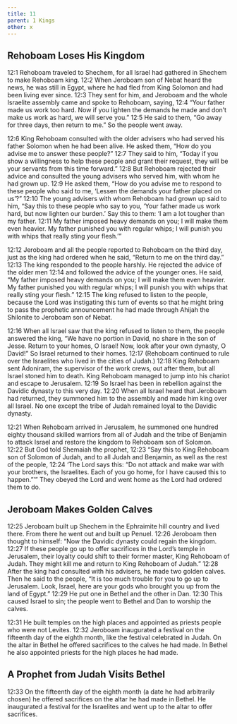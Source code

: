 ```yaml
---
title: 11
parent: 1 Kings
other: x
---
```


## Rehoboam Loses His Kingdom

<a name="12:1">12:1</a> Rehoboam traveled to Shechem, for all Israel had gathered in Shechem to make Rehoboam king. <a name="12:2">12:2</a> When Jeroboam son of Nebat heard the news, he was still in Egypt, where he had fled from King Solomon and had been living ever since. <a name="12:3">12:3</a> They sent for him, and Jeroboam and the whole Israelite assembly came and spoke to Rehoboam, saying, <a name="12:4">12:4</a> “Your father made us work too hard. Now if you lighten the demands he made and don’t make us work as hard, we will serve you.” <a name="12:5">12:5</a> He said to them, “Go away for three days, then return to me.” So the people went away.

<a name="12:6">12:6</a> King Rehoboam consulted with the older advisers who had served his father Solomon when he had been alive. He asked them, “How do you advise me to answer these people?” <a name="12:7">12:7</a> They said to him, “Today if you show a willingness to help these people and grant their request, they will be your servants from this time forward.” <a name="12:8">12:8</a> But Rehoboam rejected their advice and consulted the young advisers who served him, with whom he had grown up. <a name="12:9">12:9</a> He asked them, “How do you advise me to respond to these people who said to me, ‘Lessen the demands your father placed on us’?” <a name="12:10">12:10</a> The young advisers with whom Rehoboam had grown up said to him, “Say this to these people who say to you, ‘Your father made us work hard, but now lighten our burden.’ Say this to them: ‘I am a lot tougher than my father. <a name="12:11">12:11</a> My father imposed heavy demands on you; I will make them even heavier. My father punished you with regular whips; I will punish you with whips that really sting your flesh.’”

<a name="12:12">12:12</a> Jeroboam and all the people reported to Rehoboam on the third day, just as the king had ordered when he said, “Return to me on the third day.” <a name="12:13">12:13</a> The king responded to the people harshly. He rejected the advice of the older men <a name="12:14">12:14</a> and followed the advice of the younger ones. He said, “My father imposed heavy demands on you; I will make them even heavier. My father punished you with regular whips; I will punish you with whips that really sting your flesh.” <a name="12:15">12:15</a> The king refused to listen to the people, because the Lord was instigating this turn of events so that he might bring to pass the prophetic announcement he had made through Ahijah the Shilonite to Jeroboam son of Nebat.

<a name="12:16">12:16</a> When all Israel saw that the king refused to listen to them, the people answered the king, “We have no portion in David, no share in the son of Jesse. Return to your homes, O Israel! Now, look after your own dynasty, O David!” So Israel returned to their homes. <a name="12:17">12:17</a> (Rehoboam continued to rule over the Israelites who lived in the cities of Judah.) <a name="12:18">12:18</a> King Rehoboam sent Adoniram, the supervisor of the work crews, out after them, but all Israel stoned him to death. King Rehoboam managed to jump into his chariot and escape to Jerusalem. <a name="12:19">12:19</a> So Israel has been in rebellion against the Davidic dynasty to this very day. <a name="12:20">12:20</a> When all Israel heard that Jeroboam had returned, they summoned him to the assembly and made him king over all Israel. No one except the tribe of Judah remained loyal to the Davidic dynasty.

<a name="12:21">12:21</a> When Rehoboam arrived in Jerusalem, he summoned one hundred eighty thousand skilled warriors from all of Judah and the tribe of Benjamin to attack Israel and restore the kingdom to Rehoboam son of Solomon. <a name="12:22">12:22</a> But God told Shemaiah the prophet, <a name="12:23">12:23</a> “Say this to King Rehoboam son of Solomon of Judah, and to all Judah and Benjamin, as well as the rest of the people, <a name="12:24">12:24</a> ‘The Lord says this: “Do not attack and make war with your brothers, the Israelites. Each of you go home, for I have caused this to happen.”’” They obeyed the Lord and went home as the Lord had ordered them to do.

## Jeroboam Makes Golden Calves

<a name="12:25">12:25</a> Jeroboam built up Shechem in the Ephraimite hill country and lived there. From there he went out and built up Penuel. <a name="12:26">12:26</a> Jeroboam then thought to himself: “Now the Davidic dynasty could regain the kingdom. <a name="12:27">12:27</a> If these people go up to offer sacrifices in the Lord’s temple in Jerusalem, their loyalty could shift to their former master, King Rehoboam of Judah. They might kill me and return to King Rehoboam of Judah.” <a name="12:28">12:28</a> After the king had consulted with his advisers, he made two golden calves. Then he said to the people, “It is too much trouble for you to go up to Jerusalem. Look, Israel, here are your gods who brought you up from the land of Egypt.” <a name="12:29">12:29</a> He put one in Bethel and the other in Dan. <a name="12:30">12:30</a> This caused Israel to sin; the people went to Bethel and Dan to worship the calves.

<a name="12:31">12:31</a> He built temples on the high places and appointed as priests people who were not Levites. <a name="12:32">12:32</a> Jeroboam inaugurated a festival on the fifteenth day of the eighth month, like the festival celebrated in Judah. On the altar in Bethel he offered sacrifices to the calves he had made. In Bethel he also appointed priests for the high places he had made.

## A Prophet from Judah Visits Bethel

<a name="12:33">12:33</a> On the fifteenth day of the eighth month (a date he had arbitrarily chosen) he offered sacrifices on the altar he had made in Bethel. He inaugurated a festival for the Israelites and went up to the altar to offer sacrifices.
